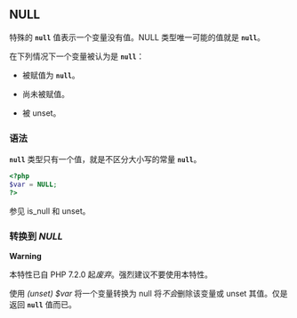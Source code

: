 NULL
----

特殊的 **`null`** 值表示一个变量没有值。<span class="type">NULL</span>
类型唯一可能的值就是 **`null`**。

在下列情况下一个变量被认为是 **`null`**：

-   被赋值为 **`null`**。

-   尚未被赋值。

-   被 <span class="function">unset</span>。

### 语法

**`null`** 类型只有一个值，就是不区分大小写的常量 **`null`**。

``` php
<?php
$var = NULL;       
?>
```

参见 <span class="function">is\_null</span> 和 <span
class="function">unset</span>。

### 转换到 *NULL*

**Warning**

本特性已自 PHP 7.2.0 起*废弃*。强烈建议不要使用本特性。

使用 *(unset) $var* 将一个变量转换为 <span class="type">null</span>
将*不会*删除该变量或 unset 其值。仅是返回 **`null`** 值而已。
